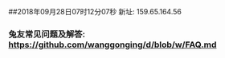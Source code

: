 ##2018年09月28日07时12分07秒 新址: 159.65.164.56
### 兔友常见问题及解答: https://github.com/wanggonging/d/blob/w/FAQ.md
